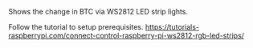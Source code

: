 Shows the change in BTC via WS2812 LED strip lights.

Follow the tutorial to setup prerequisites.
https://tutorials-raspberrypi.com/connect-control-raspberry-pi-ws2812-rgb-led-strips/
